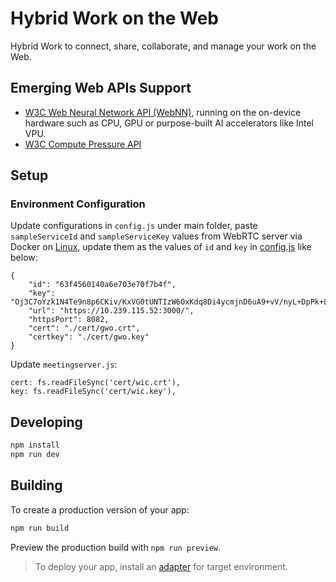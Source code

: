 # Hybrid Work on the Web

Hybrid Work​ to connect, share, collaborate, and manage your work on the Web.

## Emerging Web APIs Support

- [W3C Web Neural Network API (WebNN)](https://webnn.dev/), running on the on-device hardware such as CPU, GPU or purpose-built AI accelerators like Intel VPU.
- [W3C Compute Pressure API](https://w3c.github.io/compute-pressure/)

## Setup

### Environment Configuration

Update configurations in `config.js` under main folder, paste `sampleServiceId` and `sampleServiceKey` values from WebRTC server via Docker on [Linux](doc/docker_linux.md), update them as the values of `id` and `key` in [config.js](config.js) like below:

```
{
	"id": "63f4560140a6e703e70f7b4f",
	"key": "Oj3C7oYzk1N4Te9n8p6CKiv/KxVG0tUNTIzW6OxKdq8Di4ycmjnD6uA9+vV/nyL+DpPk+LWfDaa9z8tgz2ny3NIJ6Qq26fYijgJny5luAWat2U9Y1B2IapprAgaeJDMSZU1BpfYAYP76ag4aF4CehIKUcforOhyfGUVc64AW0ns=",
	"url": "https://10.239.115.52:3000/",
	"httpsPort": 8082,
	"cert": "./cert/gwo.crt",
	"certkey": "./cert/gwo.key"
}

```

Update `meetingserver.js`:

```
cert: fs.readFileSync('cert/wic.crt'),
key: fs.readFileSync('cert/wic.key'),
```

## Developing

```bash
npm install
npm run dev
```

## Building

To create a production version of your app:

```bash
npm run build
```

Preview the production build with `npm run preview`.

> To deploy your app, install an [adapter](https://kit.svelte.dev/docs/adapters) for target environment.
